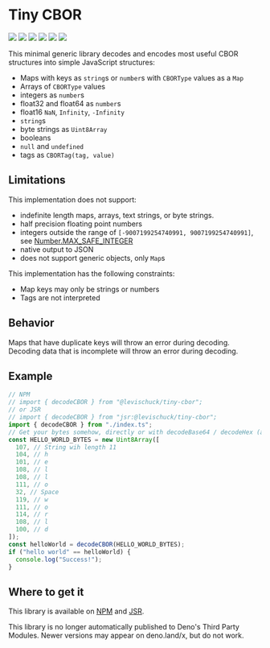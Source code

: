 # Tiny CBOR

[![](https://img.shields.io/github/actions/workflow/status/levischuck/tiny-cbor/build.yaml?branch=main&style=flat-square)](https://github.com/LeviSchuck/tiny-cbor/actions)
[![](https://img.shields.io/codecov/c/gh/levischuck/tiny-cbor?style=flat-square)](https://codecov.io/gh/levischuck/tiny-cbor)
[![](https://img.shields.io/github/v/tag/levischuck/tiny-cbor?label=npm&logo=npm&style=flat-square)](https://www.npmjs.com/package/@levischuck/tiny-cbor)
[![](https://img.shields.io/jsr/v/%40levischuck/tiny-cbor?style=flat-square&logo=jsr&label=JSR)](https://jsr.io/@levischuck/tiny-cbor)
[![](https://img.shields.io/github/license/levischuck/tiny-cbor&style=flat-square)](https://github.com/LeviSchuck/tiny-cbor/blob/main/LICENSE.txt)
![](https://img.shields.io/bundlephobia/min/%40levischuck/tiny-cbor)

This minimal generic library decodes and encodes most useful CBOR structures
into simple JavaScript structures:

- Maps with keys as `string`s or `number`s with `CBORType` values as a `Map`
- Arrays of `CBORType` values
- integers as `number`s
- float32 and float64 as `number`s
- float16 `NaN`, `Infinity`, `-Infinity`
- `string`s
- byte strings as `Uint8Array`
- booleans
- `null` and `undefined`
- tags as `CBORTag(tag, value)`

## Limitations

This implementation does not support:

- indefinite length maps, arrays, text strings, or byte strings.
- half precision floating point numbers
- integers outside the range of `[-9007199254740991, 9007199254740991]`, see
  [Number.MAX_SAFE_INTEGER](https://developer.mozilla.org/en-US/docs/Web/JavaScript/Reference/Global_Objects/Number/MAX_SAFE_INTEGER)
- native output to JSON
- does not support generic objects, only `Map`s

This implementation has the following constraints:

- Map keys may only be strings or numbers
- Tags are not interpreted

## Behavior

Maps that have duplicate keys will throw an error during decoding. Decoding data
that is incomplete will throw an error during decoding.

## Example

```ts
// NPM
// import { decodeCBOR } from "@levischuck/tiny-cbor";
// or JSR
// import { decodeCBOR } from "jsr:@levischuck/tiny-cbor";
import { decodeCBOR } from "./index.ts";
// Get your bytes somehow, directly or with decodeBase64 / decodeHex (available through tiny-encodings)
const HELLO_WORLD_BYTES = new Uint8Array([
  107, // String wih length 11
  104, // h
  101, // e
  108, // l
  108, // l
  111, // o
  32, // Space
  119, // w
  111, // o
  114, // r
  108, // l
  100, // d
]);
const helloWorld = decodeCBOR(HELLO_WORLD_BYTES);
if ("hello world" == helloWorld) {
  console.log("Success!");
}
```

## Where to get it

This library is available on
[NPM](https://www.npmjs.com/package/@levischuck/tiny-cbor) and
[JSR](https://jsr.io/@levischuck/tiny-cbor).

This library is no longer automatically published to Deno's Third Party Modules.
Newer versions may appear on deno.land/x, but do not work.
